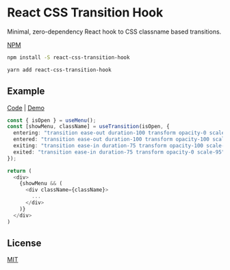 # React CSS Transition Hook

Minimal, zero-dependency React hook to CSS classname based transitions.

[NPM](http://npmjs.com/package/react-css-transition-hook)

```bash
npm install -S react-css-transition-hook
```

```bash
yarn add react-css-transition-hook
```

## Example

[Code](https://github.com/rkusa/react-menu-hook/blob/main/website/components/Menu.tsx) | [Demo](https://react-menu-hook.vercel.app)

```ts
const { isOpen } = useMenu();
const [showMenu, className] = useTransition(isOpen, {
  entering: "transition ease-out duration-100 transform opacity-0 scale-95",
  entered: "transition ease-out duration-100 transform opacity-100 scale-100",
  exiting: "transition ease-in duration-75 transform opacity-100 scale-100",
  exited: "transition ease-in duration-75 transform opacity-0 scale-95",
});

return (
  <div>
    {showMenu && (
      <div className={className}>
        ...
      </div>
    )}
  </div>
)
```

## License

[MIT](./LICENSE)

